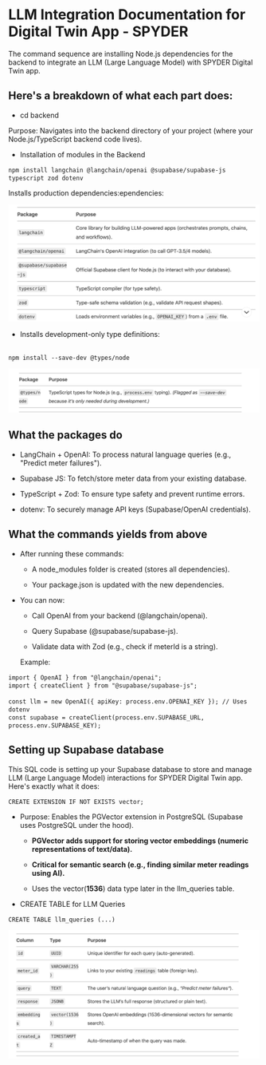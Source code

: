 # LLM Integration Documentation for Digital Twin App - SPYDER

The command sequence are installing Node.js dependencies for the backend to integrate an LLM (Large Language Model) with SPYDER Digital Twin app. 

## Here's a breakdown of what each part does:

-  cd backend

Purpose: Navigates into the backend directory of your project (where your Node.js/TypeScript backend code lives).

- Installation of modules in the Backend
```
npm install langchain @langchain/openai @supabase/supabase-js typescript zod dotenv

```

Installs production dependencies:ependencies:

![image](https://github.com/kukuu/digital-twin-v2/blob/main/MLL-installations.png)


- Installs development-only type definitions:

```

npm install --save-dev @types/node

```

![image](https://github.com/kukuu/digital-twin-v2/blob/main/MLL-types.png) 


## What the packages do

- LangChain + OpenAI: To process natural language queries (e.g., "Predict meter failures").

- Supabase JS: To fetch/store meter data from your existing database.

- TypeScript + Zod: To ensure type safety and prevent runtime errors.

- dotenv: To securely manage API keys (Supabase/OpenAI credentials).

## What the commands yields from above

- After running these commands:

  - A node_modules folder is created (stores all dependencies).

  - Your package.json is updated with the new dependencies.

- You can now:

  - Call OpenAI from your backend (@langchain/openai).

  - Query Supabase (@supabase/supabase-js).

  - Validate data with Zod (e.g., check if meterId is a string).
 
  Example:

```
import { OpenAI } from "@langchain/openai";
import { createClient } from "@supabase/supabase-js";

const llm = new OpenAI({ apiKey: process.env.OPENAI_KEY }); // Uses dotenv
const supabase = createClient(process.env.SUPABASE_URL, process.env.SUPABASE_KEY);

```
## Setting up Supabase database 

This SQL code is setting up your Supabase database to store and manage LLM (Large Language Model) interactions for SPYDER Digital Twin app. Here's exactly what it does: 

```
CREATE EXTENSION IF NOT EXISTS vector;

```

- Purpose: Enables the PGVector extension in PostgreSQL (Supabase uses PostgreSQL under the hood).


  - **PGVector adds support for storing vector embeddings (numeric representations of text/data).**

  - **Critical for semantic search (e.g., finding similar meter readings using AI).**

  - Uses the vector(**1536**) data type later in the llm_queries table.

- CREATE TABLE for LLM Queries

```
CREATE TABLE llm_queries (...)
```

![image](https://github.com/kukuu/digital-twin-v2/blob/main/LLM-table-model.png)
